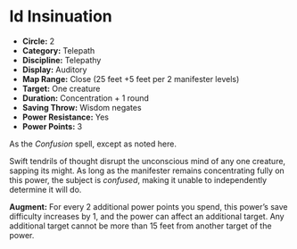 # Id Insinuation

- **Circle:** 2
- **Category:** Telepath
- **Discipline:** Telepathy
- **Display:** Auditory
- **Map Range:** Close (25 feet +5 feet per 2 manifester levels)
- **Target:** One creature
- **Duration:** Concentration + 1 round
- **Saving Throw:** Wisdom negates
- **Power Resistance:** Yes
- **Power Points:** 3

As the *Confusion* spell, except as noted here.

Swift tendrils of thought disrupt the unconscious mind of any one creature, sapping its might. As long as the manifester remains concentrating fully on this power, the subject is *confused*, making it unable to independently determine it will do.

**Augment:** For every 2 additional power points you spend, this power’s save difficulty increases by 1, and the power can affect an additional target. Any additional target cannot be more than 15 feet from another target of the power.
